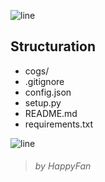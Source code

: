 ![line](https://happycompany.hb.ru-msk.vkcs.cloud/line.png)
## Structuration
* cogs/
* .gitignore
* config.json
* setup.py
* README.md
* requirements.txt

![line](https://happycompany.hb.ru-msk.vkcs.cloud/line.png)
> ###### *by* HappyFan